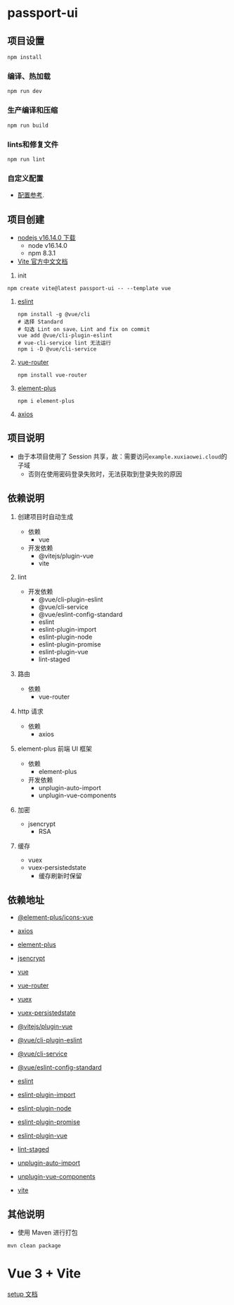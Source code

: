 # passport-ui

## 项目设置

```
npm install
```

### 编译、热加载

```
npm run dev
```

### 生产编译和压缩

```
npm run build
```

### lints和修复文件

```
npm run lint
```

### 自定义配置

- [配置参考](https://cli.vuejs.org/zh/config/index.html).

## 项目创建

- [nodejs v16.14.0 下载](https://nodejs.org/dist/v16.14.0/)
    - node v16.14.0
    - npm 8.3.1
- [Vite 官方中文文档](https://cn.vitejs.dev/guide/)

1. init

```shell
npm create vite@latest passport-ui -- --template vue
```

1. [eslint](https://eslint.vuejs.org/user-guide/#installation)
    ```shell
    npm install -g @vue/cli
    # 选择 Standard
    # 勾选 Lint on save、Lint and fix on commit
    vue add @vue/cli-plugin-eslint
    # vue-cli-service lint 无法运行
    npm i -D @vue/cli-service
    ```

1. [vue-router](https://router.vuejs.org/installation.html)
    ```shell
    npm install vue-router
    ```

1. [element-plus](https://element-plus.gitee.io/zh-CN/guide/quickstart.html#%E6%8C%89%E9%9C%80%E5%AF%BC%E5%85%A5)
    ```shell
    npm i element-plus
    ```

1. [axios](https://www.npmjs.com/package/axios)

## 项目说明

- 由于本项目使用了 Session 共享，故：需要访问`example.xuxiaowei.cloud`的子域
    - 否则在使用密码登录失败时，无法获取到登录失败的原因

## 依赖说明

1. 创建项目时自动生成
    - 依赖
        - vue
    - 开发依赖
        - @vitejs/plugin-vue
        - vite

1. lint
    - 开发依赖
        - @vue/cli-plugin-eslint
        - @vue/cli-service
        - @vue/eslint-config-standard
        - eslint
        - eslint-plugin-import
        - eslint-plugin-node
        - eslint-plugin-promise
        - eslint-plugin-vue
        - lint-staged

1. 路由
    - 依赖
        - vue-router

1. http 请求
    - 依赖
        - axios

1. element-plus 前端 UI 框架
    - 依赖
        - element-plus
    - 开发依赖
        - unplugin-auto-import
        - unplugin-vue-components

1. 加密
    - jsencrypt
        - RSA

1. 缓存
    - vuex
    - vuex-persistedstate
        - 缓存刷新时保留

## 依赖地址

- [@element-plus/icons-vue](https://www.npmjs.com/package/@element-plus/icons-vue)
- [axios](https://www.npmjs.com/package/axios)
- [element-plus](https://www.npmjs.com/package/element-plus)
- [jsencrypt](https://www.npmjs.com/package/jsencrypt)
- [vue](https://www.npmjs.com/package/vue)
- [vue-router](https://www.npmjs.com/package/vue-router)
- [vuex](https://www.npmjs.com/package/vuex)
- [vuex-persistedstate](https://www.npmjs.com/package/vuex-persistedstate)

- [@vitejs/plugin-vue](https://www.npmjs.com/package/@vitejs/plugin-vue)
- [@vue/cli-plugin-eslint](https://www.npmjs.com/package/@vue/cli-plugin-eslint)
- [@vue/cli-service](https://www.npmjs.com/package/@vue/cli-service)
- [@vue/eslint-config-standard](https://www.npmjs.com/package/@vue/eslint-config-standard)
- [eslint](https://www.npmjs.com/package/eslint)
- [eslint-plugin-import](https://www.npmjs.com/package/eslint-plugin-import)
- [eslint-plugin-node](https://www.npmjs.com/package/eslint-plugin-node)
- [eslint-plugin-promise](https://www.npmjs.com/package/eslint-plugin-promise)
- [eslint-plugin-vue](https://www.npmjs.com/package/eslint-plugin-vue)
- [lint-staged](https://www.npmjs.com/package/lint-staged)
- [unplugin-auto-import](https://www.npmjs.com/package/unplugin-auto-import)
- [unplugin-vue-components](https://www.npmjs.com/package/unplugin-vue-components)
- [vite](https://www.npmjs.com/package/vite)

## 其他说明

- 使用 Maven 进行打包

```shell
mvn clean package
```

# Vue 3 + Vite

[setup 文档](https://v3.vuejs.org/api/sfc-script-setup.html#sfc-script-setup)

